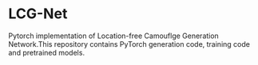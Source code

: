 # LCG-Net
Pytorch implementation of Location-free Camouflge Generation Network.This repository contains PyTorch generation code, training code and pretrained models.
